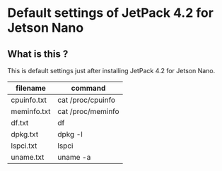 # Default settings of JetPack 4.2 for Jetson Nano

## What is this ?

This is default settings just after installing JetPack 4.2 for Jetson Nano.

| filename    | command           |
|-------------|-------------------|
| cpuinfo.txt | cat /proc/cpuinfo |
| meminfo.txt | cat /proc/meminfo |
| df.txt      | df                |
| dpkg.txt    | dpkg -l           |
| lspci.txt   | lspci             |
| uname.txt   | uname -a          |

